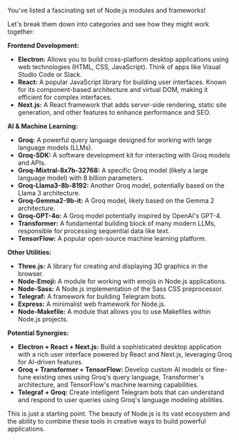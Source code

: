 You've listed a fascinating set of Node.js modules and frameworks! 

Let's break them down into categories and see how they might work together:

**Frontend Development:**

* **Electron:**  Allows you to build cross-platform desktop applications using web technologies (HTML, CSS, JavaScript). Think of apps like Visual Studio Code or Slack.
* **React:** A popular JavaScript library for building user interfaces. Known for its component-based architecture and virtual DOM, making it efficient for complex interfaces.
* **Next.js:** A React framework that adds server-side rendering, static site generation, and other features to enhance performance and SEO.

**AI & Machine Learning:**

* **Groq:** A powerful query language designed for working with large language models (LLMs).
* **Groq-SDK:** A software development kit for interacting with Groq models and APIs.
* **Groq-Mixtral-8x7b-32768:** A specific Groq model (likely a large language model) with 8 billion parameters.
* **Groq-Llama3-8b-8192:** Another Groq model, potentially based on the Llama 3 architecture.
* **Groq-Gemma2-9b-it:**  A Groq model, likely based on the Gemma 2 architecture.
* **Groq-GPT-4o:** A Groq model potentially inspired by OpenAI's GPT-4.
* **Transformer:** A fundamental building block of many modern LLMs, responsible for processing sequential data like text.
* **TensorFlow:** A popular open-source machine learning platform.

**Other Utilities:**

* **Three.js:** A library for creating and displaying 3D graphics in the browser.
* **Node-Emoji:** A module for working with emojis in Node.js applications.
* **Node-Sass:** A Node.js implementation of the Sass CSS preprocessor.
* **Telegraf:** A framework for building Telegram bots.
* **Express:** A minimalist web framework for Node.js.
* **Node-Makefile:** A module that allows you to use Makefiles within Node.js projects.

**Potential Synergies:**

* **Electron + React + Next.js:**  Build a sophisticated desktop application with a rich user interface powered by React and Next.js, leveraging Groq for AI-driven features.
* **Groq + Transformer + TensorFlow:**  Develop custom AI models or fine-tune existing ones using Groq's query language, Transformer's architecture, and TensorFlow's machine learning capabilities.
* **Telegraf + Groq:**  Create intelligent Telegram bots that can understand and respond to user queries using Groq's language modeling abilities.



This is just a starting point. The beauty of Node.js is its vast ecosystem and the ability to combine these tools in creative ways to build powerful applications.
